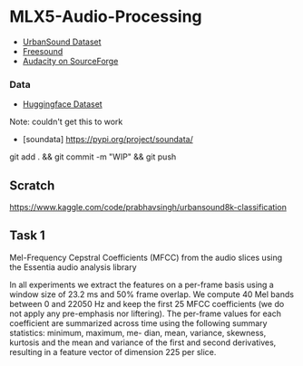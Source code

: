 # MLX5-Audio-Processing



- [UrbanSound Dataset](https://urbansounddataset.weebly.com/)
- [Freesound](https://freesound.org/)
- [Audacity on SourceForge](https://sourceforge.net/projects/audacity/)

### Data
- [Huggingface Dataset](https://huggingface.co/datasets/danavery/urbansound8K?library=datasets)


Note: couldn't get this to work
- [soundata] https://pypi.org/project/soundata/

git add . && git commit -m "WIP" && git push

## Scratch

https://www.kaggle.com/code/prabhavsingh/urbansound8k-classification



## Task 1
Mel-Frequency
Cepstral Coefficients (MFCC) from the audio slices using the
Essentia audio analysis library

In all experiments we extract the
features on a per-frame basis using a window size of 23.2 ms
and 50% frame overlap. We compute 40 Mel bands between
0 and 22050 Hz and keep the first 25 MFCC coefficients (we
do not apply any pre-emphasis nor liftering). The per-frame
values for each coefficient are summarized across time using
the following summary statistics: minimum, maximum, me-
dian, mean, variance, skewness, kurtosis and the mean and
variance of the first and second derivatives, resulting in a
feature vector of dimension 225 per slice.

